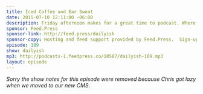 ```yaml
---
title: Iced Coffee and Ear Sweat
date: 2015-07-10 12:11:00 -06:00
description: Friday afternoon makes for a great time to podcast. Where is this thing going? Higher! Colder! Faster! Stronger!
sponsor: Feed.Press
sponsor-link: http://feed.press/dailyish
sponsor-copy: Hosting and feed support provided by Feed.Press.  Sign-up today and try FeedPress on a 14 day trial (no contracts or commitments). Use promo code "dailyish" during checkout to get 10% off your first year.
episode: 109
show: dailyish
mp3: http://podcasts-1.feedpress.co/10587/dailyish-109.mp3
layout: episode
---
```


<em>Sorry the show notes for this episode were removed because Chris got lazy when we moved to our new CMS</em>.
